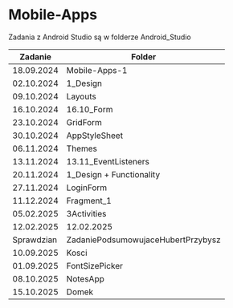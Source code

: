 # Mobile-Apps

Zadania z Android Studio są w folderze Android_Studio

| Zadanie                     | Folder                        |
|-----------------------------|-------------------------------|
| 18.09.2024                  | Mobile-Apps-1                 |
| 02.10.2024                  | 1_Design                      |
| 09.10.2024                  | Layouts                       |
| 16.10.2024                  | 16.10_Form                    |
| 23.10.2024                  | GridForm                      |
| 30.10.2024                  | AppStyleSheet                 |
| 06.11.2024                  | Themes                        |
| 13.11.2024                  | 13.11_EventListeners          |
| 20.11.2024                  | 1_Design + Functionality      |
| 27.11.2024                  | LoginForm                     |
| 11.12.2024                  | Fragment_1                    |
| 05.02.2025                  | 3Activities                   |
| 12.02.2025                  | 12.02.2025                    |
| Sprawdzian                  | ZadaniePodsumowujaceHubertPrzybysz |
| 10.09.2025                  | Kosci|
| 01.09.2025 | FontSizePicker|
| 08.10.2025 | NotesApp |
| 15.10.2025 | Domek|
